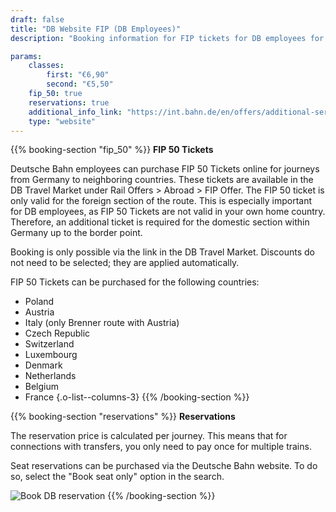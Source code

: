 ```yaml
---
draft: false
title: "DB Website FIP (DB Employees)"
description: "Booking information for FIP tickets for DB employees for neighboring countries of Germany"

params:
    classes:
        first: "€6,90"
        second: "€5,50"
    fip_50: true
    reservations: true
    additional_info_link: "https://int.bahn.de/en/offers/additional-services/seat-reservation"
    type: "website"
---
```


{{% booking-section "fip_50" %}}
**FIP 50 Tickets**

Deutsche Bahn employees can purchase FIP 50 Tickets online for journeys from Germany to neighboring countries. These tickets are available in the DB Travel Market under Rail Offers > Abroad > FIP Offer. The FIP 50 ticket is only valid for the foreign section of the route. This is especially important for DB employees, as FIP 50 Tickets are not valid in your own home country. Therefore, an additional ticket is required for the domestic section within Germany up to the border point.

Booking is only possible via the link in the DB Travel Market. Discounts do not need to be selected; they are applied automatically.

FIP 50 Tickets can be purchased for the following countries:
- Poland
- Austria
- Italy (only Brenner route with Austria)
- Czech Republic
- Switzerland
- Luxembourg
- Denmark
- Netherlands
- Belgium
- France
{.o-list--columns-3}
{{% /booking-section %}}

{{% booking-section "reservations" %}}
**Reservations**

The reservation price is calculated per journey. This means that for connections with transfers, you only need to pay once for multiple trains.

Seat reservations can be purchased via the Deutsche Bahn website. To do so, select the "Book seat only" option in the search.

![Book DB reservation](db_reservation.webp)
{{% /booking-section %}}
